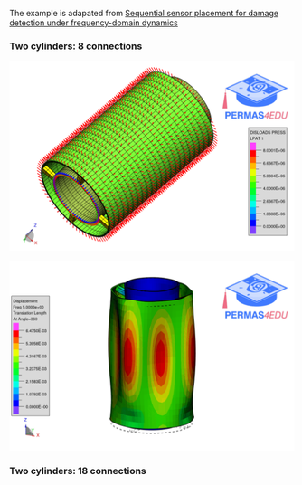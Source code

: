 The example is adapated from [Sequential sensor placement for damage detection under frequency-domain dynamics](https://doi.org/10.1016/j.finel.2025.104315)

### Two cylinders: 8 connections

![Boundary conditions](boundary_conditions_pressure_load.png "Boundary conditions and applied pressure load")

![Forced response](frf_5Hz.gif "Forced response @5 Hz")

### Two cylinders: 18 connections
